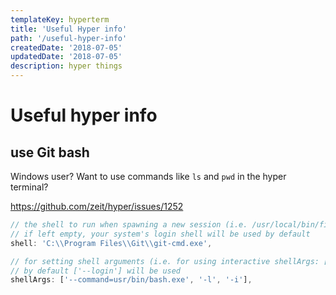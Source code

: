 ```yaml
---
templateKey: hyperterm
title: 'Useful Hyper info'
path: '/useful-hyper-info'
createdDate: '2018-07-05'
updatedDate: '2018-07-05'
description: hyper things
---
```


# Useful hyper info

## use Git bash

Windows user? Want to use commands like `ls` and `pwd` in the hyper
terminal?

https://github.com/zeit/hyper/issues/1252

```javascript
// the shell to run when spawning a new session (i.e. /usr/local/bin/fish)
// if left empty, your system's login shell will be used by default
shell: 'C:\\Program Files\\Git\\git-cmd.exe',

// for setting shell arguments (i.e. for using interactive shellArgs: ['-i'])
// by default ['--login'] will be used
shellArgs: ['--command=usr/bin/bash.exe', '-l', '-i'],
```
